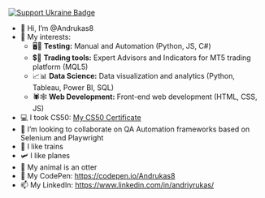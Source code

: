 [![Support Ukraine Badge](https://bit.ly/support-ukraine-now)](https://github.com/support-ukraine/support-ukraine)

- 👋 Hi, I’m @Andrukas8
- 👀 My interests:
  - 🖥🔨  **Testing:** Manual and Automation (Python, JS, C#)
  - 💲💱   **Trading tools:** Expert Advisors and Indicators for MT5 trading platform (MQL5)
  - 📈📊  **Data Science:** Data visualization and analytics (Python, Tableau, Power BI, SQL)
  - 🕷🕸   **Web Development:** Front-end web development (HTML, CSS, JS)
- 💻 I took CS50: <a href="https://certificates.cs50.io/bed77769-3ee7-4b72-a3de-fd05af2036ea.pdf?size=letter" target="_blank">My CS50 Certificate</a>
- 💞️ I’m looking to collaborate on QA Automation frameworks based on Selenium and Playwright
- 🚂 I like trains
- 🛩️ I like planes
- 🦦 My animal is an otter
- 📂 My CodePen: <a href="https://codepen.io/Andrukas8" target="_blank">https://codepen.io/Andrukas8</a>
- 📫 My LinkedIn: <a href="https://www.linkedin.com/in/andriyrukas/" target="_blank">https://www.linkedin.com/in/andriyrukas/</a>

<!---
Andrukas8/Andrukas8 is a ✨ special ✨ repository because its `README.md` (this file) appears on your GitHub profile.
You can click the Preview link to take a look at your changes.
--->
